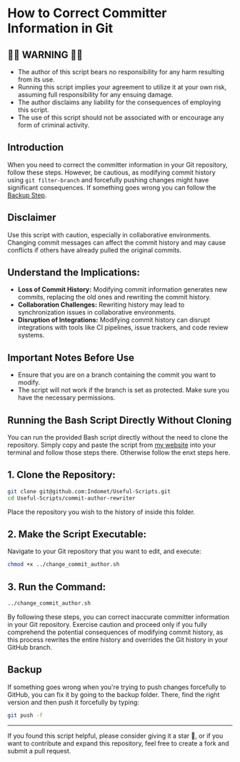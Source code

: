 # How to Correct Committer Information in Git

## 🛑🛑 WARNING 🛑🛑
* The author of this script bears no responsibility for any harm resulting from its use.
* Running this script implies your agreement to utilize it at your own risk, assuming full responsibility for any ensuing damage.
* The author disclaims any liability for the consequences of employing this script.
* The use of this script should not be associated with or encourage any form of criminal activity.

## Introduction
When you need to correct the committer information in your Git repository, follow these steps. However, be cautious, as modifying commit history using `git filter-branch` and forcefully pushing changes might have significant consequences. If something goes wrong you can follow the [Backup Step](#backup). 

## Disclaimer

Use this script with caution, especially in collaborative environments. Changing commit messages can affect the commit history and may cause conflicts if others have already pulled the original commits.

## Understand the Implications:

- **Loss of Commit History:** Modifying commit information generates new commits, replacing the old ones and rewriting the commit history.
- **Collaboration Challenges:** Rewriting history may lead to synchronization issues in collaborative environments.
- **Disruption of Integrations:** Modifying commit history can disrupt integrations with tools like CI pipelines, issue trackers, and code review systems.

## Important Notes Before Use

- Ensure that you are on a branch containing the commit you want to modify.
- The script will not work if the branch is set as protected. Make sure you have the necessary permissions.

## Running the Bash Script Directly Without Cloning

You can run the provided Bash script directly without the need to clone the repository. Simply copy and paste the script from [my website](https://indomet.github.io/posts/how-to-fix-wrong-committer/) into your terminal and follow those steps there. Otherwise follow the enxt steps here.

## 1. Clone the Repository:

```bash
git clone git@github.com:Indomet/Useful-Scripts.git
cd Useful-Scripts/commit-author-rewriter
```

Place the repository you wish to  the history of inside this folder.

## 2. Make the Script Executable:

Navigate to your Git repository that you want to edit, and execute:

```bash
chmod +x ../change_commit_author.sh
```

## 3. Run the Command:

```bash
../change_commit_author.sh
```

By following these steps, you can correct inaccurate committer information in your Git repository. Exercise caution and proceed only if you fully comprehend the potential consequences of modifying commit history, as this process rewrites the entire history and overrides the Git history in your GitHub branch.


## Backup
If something goes wrong when you're trying to push changes forcefully to GitHub, you can fix it by going to the backup folder. There, find the right version and then push it forcefully by typing:
```bash
git push -f
```

---
If you found this script helpful, please consider giving it a star 🌟, or if you want to contribute and expand this repository, feel free to create a fork and submit a pull request.

